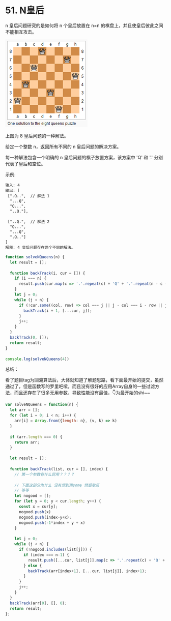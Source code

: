  
# 51. N皇后

n 皇后问题研究的是如何将 n 个皇后放置在 n×n 的棋盘上，并且使皇后彼此之间不能相互攻击。

<img src="../assets/8-queens.png">

上图为 8 皇后问题的一种解法。

给定一个整数 n，返回所有不同的 n 皇后问题的解决方案。

每一种解法包含一个明确的 n 皇后问题的棋子放置方案，该方案中 'Q' 和 '.' 分别代表了皇后和空位。

示例:
```
输入: 4
输出: [
 [".Q..",  // 解法 1
  "...Q",
  "Q...",
  "..Q."],

 ["..Q.",  // 解法 2
  "Q...",
  "...Q",
  ".Q.."]
]
解释: 4 皇后问题存在两个不同的解法。
```

```js
function solveNQueens(n) {
  let result = [];

  function backTrack(i, cur = []) {
    if (i === n) {
      result.push(cur.map(c => '.'.repeat(c) + 'Q' + '.'.repeat(n - c - 1)));
    }
    let j = 0;
    while (j < n) {
      if (!cur.some((col, row) => col === j || j - col === i - row || j - col === row - i)) {
        backTrack(i + 1, [...cur, j]);
      }
      j++;
    }
  }
  backTrack(0, []);
  return result;
}

console.log(solveNQueens(4))
```

总结：

看了题目tag为回溯算法后，大体就知道了解题思路，看下面最开始的提交，虽然通过了，但是函数写的罗里吧嗦，而且没有很好的应用Array自身的一些过滤方法，而且还存在了很多无用参数，导致性能没有最佳，👇为最开始的shi~~ 

```js
var solveNQueens = function(n) {
  let arr = [];
  for (let i = 0; i < n; i++) {
    arr[i] = Array.from({length: n}, (v, k) => k)
  }

  if (arr.length === 0) {
    return arr;
  }

  let result = [];

  function backTrack(list, cur = [], index) {
    // 第一个参数有什么屁用？？？？

    // 下面这部分为什么 没有想到用some 然后取反
    // 等等
    let nogood = [];
    for (let y = 0; y < cur.length; y++) {
      const x = cur[y];
      nogood.push(x)
      nogood.push(index-y+x);
      nogood.push(-1*index + y + x)
    }

    let j = 0;
    while (j < n) {
      if (!nogood.includes(list[j])) {
        if (index === n-1) {
          result.push([...cur, list[j]].map(c => '.'.repeat(c) + 'Q' + '.'.repeat(n - c - 1)));
        } else {
          backTrack(arr[index+1], [...cur, list[j]], index+1);
        }
      }
      j++;
    }
  }
  backTrack(arr[0], [], 0);
  return result;
};
```